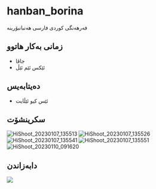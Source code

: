# hanban_borina
فەرهەنگی کوردی فارسی هەنبانبۆرینە

## زمانی بەکار هاتوو 

- جاڤا
- ئێکس ئێم ئێڵ
## دەیتابەیس
- ئێس کیو ئێڵایت
## سکرینشۆت

![HiShoot_20230107_135513](https://github.com/w-coding/hanban_borina/assets/122129717/6dd9cc34-4efa-4f5b-be00-2364698ad7f5)
![HiShoot_20230107_135526](https://github.com/w-coding/hanban_borina/assets/122129717/5a96d7aa-9cae-449e-a872-8caeddbc13f4)
![HiShoot_20230107_135541](https://github.com/w-coding/hanban_borina/assets/122129717/75029926-6f1d-42ca-92a3-25d7a42afeab)
![HiShoot_20230107_135551](https://github.com/w-coding/hanban_borina/assets/122129717/843d004c-d700-4599-b60e-9505c4e7d1ad)
![HiShoot_20230110_091620](https://github.com/w-coding/hanban_borina/assets/122129717/fb973525-4d9c-4610-af44-942b5ce8961e)

## دابەزاندن 


<a href="https://play.google.com/store/apps/details?id=com.dya.hanban">
<img src="https://github.com/w-coding/hanban_borina/assets/122129717/ded67cd6-9f0d-48ef-9de6-a4cb554e4126"/>
</a>
